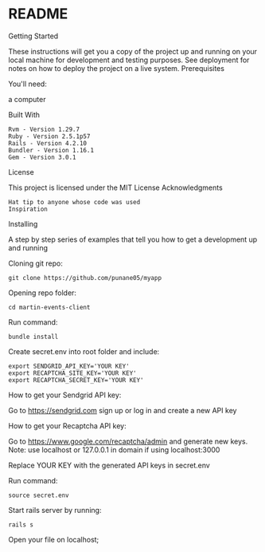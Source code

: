 # README

Getting Started

These instructions will get you a copy of the project up and running on your local machine for development and testing purposes. See deployment for notes on how to deploy the project on a live system.
Prerequisites

You'll need:

a computer

Built With

    Rvm - Version 1.29.7
    Ruby - Version 2.5.1p57
    Rails - Version 4.2.10
    Bundler - Version 1.16.1
    Gem - Version 3.0.1


License

This project is licensed under the MIT License
Acknowledgments

    Hat tip to anyone whose code was used
    Inspiration

Installing

A step by step series of examples that tell you how to get a development up and running

Cloning git repo:

    git clone https://github.com/punane05/myapp

Opening repo folder:

    cd martin-events-client

Run command:

    bundle install


Create secret.env into root folder and include:

    export SENDGRID_API_KEY='YOUR KEY'
    export RECAPTCHA_SITE_KEY='YOUR KEY'
    export RECAPTCHA_SECRET_KEY='YOUR KEY'

How to get your Sendgrid API key:

Go to https://sendgrid.com sign up or log in and create a new API key

How to get your Recaptcha API key:

Go to https://www.google.com/recaptcha/admin and generate new keys. 
Note: use localhost or 127.0.0.1 in domain if using localhost:3000

Replace YOUR KEY with the generated API keys in secret.env

Run command:

    source secret.env

Start rails server by running:

    rails s

Open your file on localhost;